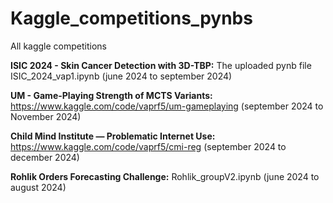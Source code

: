 # Kaggle_competitions_pynbs
All kaggle competitions

**ISIC 2024 - Skin Cancer Detection with 3D-TBP:** The uploaded pynb file ISIC_2024_vap1.ipynb (june 2024 to september 2024)

**UM - Game-Playing Strength of MCTS Variants:** https://www.kaggle.com/code/vaprf5/um-gameplaying (september 2024 to November 2024)

**Child Mind Institute — Problematic Internet Use:**  https://www.kaggle.com/code/vaprf5/cmi-reg (september 2024 to december 2024)

**Rohlik Orders Forecasting Challenge:** Rohlik_groupV2.ipynb (june 2024 to august 2024)
